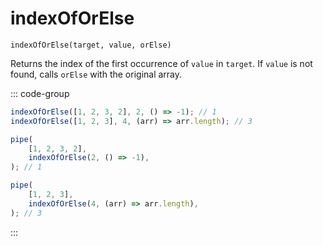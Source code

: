 # indexOfOrElse

`indexOfOrElse(target, value, orElse)`

Returns the index of the first occurrence of `value` in `target`. If `value` is not found, calls `orElse` with the original array.

::: code-group

```ts [data-first]
indexOfOrElse([1, 2, 3, 2], 2, () => -1); // 1
indexOfOrElse([1, 2, 3], 4, (arr) => arr.length); // 3
```

```ts [data-last]
pipe(
    [1, 2, 3, 2],
    indexOfOrElse(2, () => -1),
); // 1

pipe(
    [1, 2, 3],
    indexOfOrElse(4, (arr) => arr.length),
); // 3
```

:::
